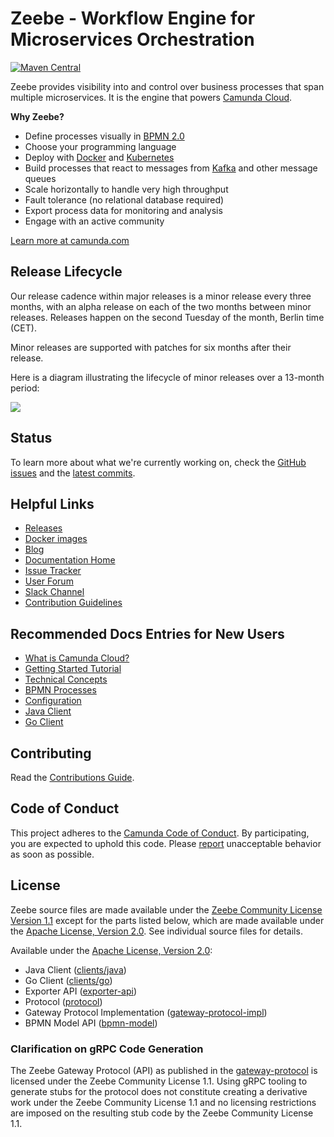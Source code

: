 # Zeebe - Workflow Engine for Microservices Orchestration

[![Maven Central](https://maven-badges.herokuapp.com/maven-central/io.camunda.zeebe/camunda-cloud-zeebe/badge.svg)](https://maven-badges.herokuapp.com/maven-central/io.camunda.zeebe/camunda-cloud-zeebe)

Zeebe provides visibility into and control over business processes that span multiple microservices. It is the engine that powers [Camunda Cloud](https://camunda.com/products/cloud/workflow-engine/).

**Why Zeebe?**

* Define processes visually in [BPMN 2.0](https://www.omg.org/spec/BPMN/2.0.2/)
* Choose your programming language
* Deploy with [Docker](https://www.docker.com/) and [Kubernetes](https://kubernetes.io/)
* Build processes that react to messages from [Kafka](https://kafka.apache.org/) and other message queues
* Scale horizontally to handle very high throughput
* Fault tolerance (no relational database required)
* Export process data for monitoring and analysis
* Engage with an active community

[Learn more at camunda.com](https://camunda.com/products/cloud/workflow-engine/)

## Release Lifecycle

Our release cadence within major releases is a minor release every three months, with an alpha release on each of the two months between minor releases. Releases happen on the second Tuesday of the month, Berlin time (CET).

Minor releases are supported with patches for six months after their release.

Here is a diagram illustrating the lifecycle of minor releases over a 13-month period:

![](img/release-cadence.png)

## Status

To learn more about what we're currently working on, check the [GitHub issues](https://github.com/camunda-cloud/zeebe/issues?q=is%3Aissue+is%3Aopen+sort%3Aupdated-desc) and the [latest commits](https://github.com/camunda-cloud/zeebe/commits/develop).

## Helpful Links

* [Releases](https://github.com/camunda-cloud/zeebe/releases)
* [Docker images](https://hub.docker.com/r/camunda/zeebe/tags?page=1&ordering=last_updated)
* [Blog](https://camunda.com/blog/category/process-automation-as-a-service/)
* [Documentation Home](https://docs.camunda.io)
* [Issue Tracker](https://github.com/camunda-cloud/zeebe/issues)
* [User Forum](https://forum.camunda.io)
* [Slack Channel](https://zeebe-slack-invite.herokuapp.com/)
* [Contribution Guidelines](/CONTRIBUTING.md)

## Recommended Docs Entries for New Users

* [What is Camunda Cloud?](https://docs.camunda.io/docs/product-manuals/concepts/what-is-camunda-cloud)
* [Getting Started Tutorial](https://docs.camunda.io/docs/guides/getting-started/create-camunda-cloud-account)
* [Technical Concepts](https://docs.camunda.io/docs/product-manuals/zeebe/technical-concepts/index)
* [BPMN Processes](https://docs.camunda.io/docs/reference/bpmn-processes/bpmn-primer)
* [Configuration](https://docs.camunda.io/docs/product-manuals/zeebe/deployment-guide/index)
* [Java Client](https://docs.camunda.io/docs/product-manuals/clients/java-client/index)
* [Go Client](https://docs.camunda.io/docs/product-manuals/clients/go-client/index)

## Contributing

Read the [Contributions Guide](/CONTRIBUTING.md).

## Code of Conduct

This project adheres to the [Camunda Code of Conduct](https://camunda.com/events/code-conduct/).
By participating, you are expected to uphold this code. Please [report](https://camunda.com/events/code-conduct/reporting-violations/)
unacceptable behavior as soon as possible.

## License

Zeebe source files are made available under the [Zeebe Community License
Version 1.1](/licenses/ZEEBE-COMMUNITY-LICENSE-1.1.txt) except for the parts listed
below, which are made available under the [Apache License, Version
2.0](/licenses/APACHE-2.0.txt).  See individual source files for details.

Available under the [Apache License, Version 2.0](/licenses/APACHE-2.0.txt):
- Java Client ([clients/java](/clients/java))
- Go Client ([clients/go](/clients/go))
- Exporter API ([exporter-api](/exporter-api))
- Protocol ([protocol](/protocol))
- Gateway Protocol Implementation ([gateway-protocol-impl](/gateway-protocol-impl))
- BPMN Model API ([bpmn-model](/bpmn-model))

### Clarification on gRPC Code Generation

The Zeebe Gateway Protocol (API) as published in the
[gateway-protocol](/gateway-protocol/src/main/proto/gateway.proto) is licensed
under the Zeebe Community License 1.1. Using gRPC tooling to generate stubs for
the protocol does not constitute creating a derivative work under the Zeebe
Community License 1.1 and no licensing restrictions are imposed on the
resulting stub code by the Zeebe Community License 1.1.
